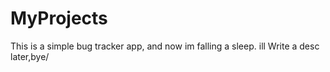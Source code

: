 # MyProjects
This is a simple bug tracker app, and now im falling a sleep. ill Write a desc later,bye/
